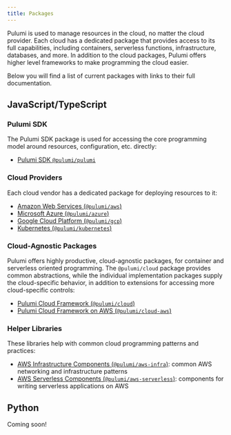 ```yaml
---
title: Packages
---
```


Pulumi is used to manage resources in the cloud, no matter the cloud provider.  Each cloud has a dedicated package that
provides access to its full capabilities, including containers, serverless functions, infrastructure, databases, and
more.  In addition to the cloud packages, Pulumi offers higher level frameworks to make programming the cloud easier.

Below you will find a list of current packages with links to their full documentation.

## JavaScript/TypeScript

### Pulumi SDK

The Pulumi SDK package is used for accessing the core programming model around resources, configuration, etc. directly:

* [Pulumi SDK `@pulumi/pulumi`](nodejs/@pulumi/pulumi)

### Cloud Providers

Each cloud vendor has a dedicated package for deploying resources to it:

* [Amazon Web Services (`@pulumi/aws`)](nodejs/@pulumi/aws)
* [Microsoft Azure (`@pulumi/azure`)](nodejs/@pulumi/azure)
* [Google Cloud Platform (`@pulumi/gcp`)](nodejs/@pulumi/gcp)
* [Kubernetes (`@pulumi/kubernetes`)](nodejs/@pulumi/kubernetes)

### Cloud-Agnostic Packages

Pulumi offers highly productive, cloud-agnostic packages, for container and serverless oriented programming.  The
`@pulumi/cloud` package provides common abstractions, while the individual implementation packages supply the
cloud-specific behavior, in addition to extensions for accessing more cloud-specific controls:

* [Pulumi Cloud Framework (`@pulumi/cloud`)](nodejs/@pulumi/cloud)
* [Pulumi Cloud Framework on AWS (`@pulumi/cloud-aws`)](nodejs/@pulumi/cloud-aws)

### Helper Libraries

These libraries help with common cloud programming patterns and practices:

* [AWS Infrastructure Components (`@pulumi/aws-infra`)](nodejs/@pulumi/aws-infra): common AWS networking and
  infrastructure patterns
* [AWS Serverless Components (`@pulumi/aws-serverless`)](nodejs/@pulumi/aws-serverless): components for writing
  serverless applications on AWS


## Python

Coming soon!
